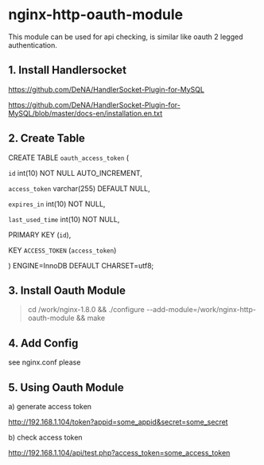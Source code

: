 # nginx-http-oauth-module

This module can be used for api checking, is similar like oauth 2 legged authentication.

## 1. Install Handlersocket

https://github.com/DeNA/HandlerSocket-Plugin-for-MySQL

https://github.com/DeNA/HandlerSocket-Plugin-for-MySQL/blob/master/docs-en/installation.en.txt


## 2. Create Table 

CREATE TABLE `oauth_access_token` (

  `id` int(10) NOT NULL AUTO_INCREMENT,

  `access_token` varchar(255) DEFAULT NULL,

  `expires_in` int(10) NOT NULL,

  `last_used_time` int(10) NOT NULL,

  PRIMARY KEY (`id`),

  KEY `ACCESS_TOKEN` (`access_token`)

) ENGINE=InnoDB DEFAULT CHARSET=utf8;


## 3. Install Oauth Module

> cd /work/nginx-1.8.0 && ./configure --add-module=/work/nginx-http-oauth-module && make


## 4. Add Config

see nginx.conf please


## 5. Using Oauth Module

a) generate access token

http://192.168.1.104/token?appid=some_appid&secret=some_secret

b) check access token

http://192.168.1.104/api/test.php?access_token=some_access_token
